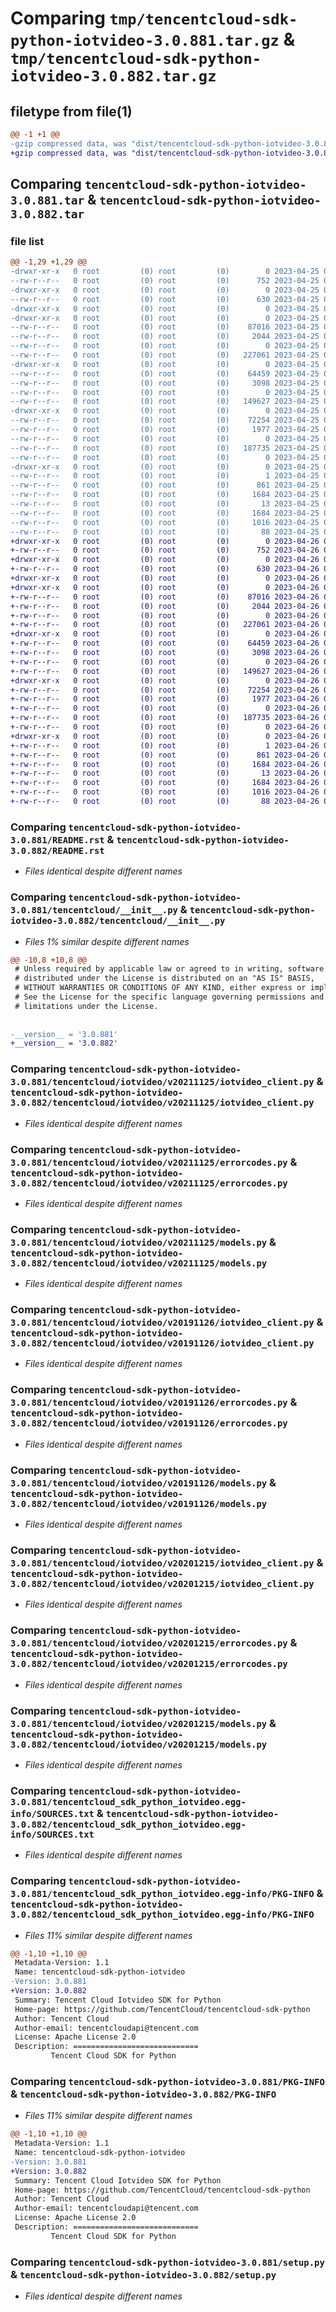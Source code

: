 # Comparing `tmp/tencentcloud-sdk-python-iotvideo-3.0.881.tar.gz` & `tmp/tencentcloud-sdk-python-iotvideo-3.0.882.tar.gz`

## filetype from file(1)

```diff
@@ -1 +1 @@
-gzip compressed data, was "dist/tencentcloud-sdk-python-iotvideo-3.0.881.tar", last modified: Tue Apr 25 00:43:27 2023, max compression
+gzip compressed data, was "dist/tencentcloud-sdk-python-iotvideo-3.0.882.tar", last modified: Wed Apr 26 03:36:42 2023, max compression
```

## Comparing `tencentcloud-sdk-python-iotvideo-3.0.881.tar` & `tencentcloud-sdk-python-iotvideo-3.0.882.tar`

### file list

```diff
@@ -1,29 +1,29 @@
-drwxr-xr-x   0 root         (0) root         (0)        0 2023-04-25 00:43:27.000000 tencentcloud-sdk-python-iotvideo-3.0.881/
--rw-r--r--   0 root         (0) root         (0)      752 2023-04-25 00:43:27.000000 tencentcloud-sdk-python-iotvideo-3.0.881/README.rst
-drwxr-xr-x   0 root         (0) root         (0)        0 2023-04-25 00:43:27.000000 tencentcloud-sdk-python-iotvideo-3.0.881/tencentcloud/
--rw-r--r--   0 root         (0) root         (0)      630 2023-04-25 00:43:27.000000 tencentcloud-sdk-python-iotvideo-3.0.881/tencentcloud/__init__.py
-drwxr-xr-x   0 root         (0) root         (0)        0 2023-04-25 00:43:27.000000 tencentcloud-sdk-python-iotvideo-3.0.881/tencentcloud/iotvideo/
-drwxr-xr-x   0 root         (0) root         (0)        0 2023-04-25 00:43:27.000000 tencentcloud-sdk-python-iotvideo-3.0.881/tencentcloud/iotvideo/v20211125/
--rw-r--r--   0 root         (0) root         (0)    87016 2023-04-25 00:43:27.000000 tencentcloud-sdk-python-iotvideo-3.0.881/tencentcloud/iotvideo/v20211125/iotvideo_client.py
--rw-r--r--   0 root         (0) root         (0)     2044 2023-04-25 00:43:27.000000 tencentcloud-sdk-python-iotvideo-3.0.881/tencentcloud/iotvideo/v20211125/errorcodes.py
--rw-r--r--   0 root         (0) root         (0)        0 2023-04-25 00:43:27.000000 tencentcloud-sdk-python-iotvideo-3.0.881/tencentcloud/iotvideo/v20211125/__init__.py
--rw-r--r--   0 root         (0) root         (0)   227061 2023-04-25 00:43:27.000000 tencentcloud-sdk-python-iotvideo-3.0.881/tencentcloud/iotvideo/v20211125/models.py
-drwxr-xr-x   0 root         (0) root         (0)        0 2023-04-25 00:43:27.000000 tencentcloud-sdk-python-iotvideo-3.0.881/tencentcloud/iotvideo/v20191126/
--rw-r--r--   0 root         (0) root         (0)    64459 2023-04-25 00:43:27.000000 tencentcloud-sdk-python-iotvideo-3.0.881/tencentcloud/iotvideo/v20191126/iotvideo_client.py
--rw-r--r--   0 root         (0) root         (0)     3098 2023-04-25 00:43:27.000000 tencentcloud-sdk-python-iotvideo-3.0.881/tencentcloud/iotvideo/v20191126/errorcodes.py
--rw-r--r--   0 root         (0) root         (0)        0 2023-04-25 00:43:27.000000 tencentcloud-sdk-python-iotvideo-3.0.881/tencentcloud/iotvideo/v20191126/__init__.py
--rw-r--r--   0 root         (0) root         (0)   149627 2023-04-25 00:43:27.000000 tencentcloud-sdk-python-iotvideo-3.0.881/tencentcloud/iotvideo/v20191126/models.py
-drwxr-xr-x   0 root         (0) root         (0)        0 2023-04-25 00:43:27.000000 tencentcloud-sdk-python-iotvideo-3.0.881/tencentcloud/iotvideo/v20201215/
--rw-r--r--   0 root         (0) root         (0)    72254 2023-04-25 00:43:27.000000 tencentcloud-sdk-python-iotvideo-3.0.881/tencentcloud/iotvideo/v20201215/iotvideo_client.py
--rw-r--r--   0 root         (0) root         (0)     1977 2023-04-25 00:43:27.000000 tencentcloud-sdk-python-iotvideo-3.0.881/tencentcloud/iotvideo/v20201215/errorcodes.py
--rw-r--r--   0 root         (0) root         (0)        0 2023-04-25 00:43:27.000000 tencentcloud-sdk-python-iotvideo-3.0.881/tencentcloud/iotvideo/v20201215/__init__.py
--rw-r--r--   0 root         (0) root         (0)   187735 2023-04-25 00:43:27.000000 tencentcloud-sdk-python-iotvideo-3.0.881/tencentcloud/iotvideo/v20201215/models.py
--rw-r--r--   0 root         (0) root         (0)        0 2023-04-25 00:43:27.000000 tencentcloud-sdk-python-iotvideo-3.0.881/tencentcloud/iotvideo/__init__.py
-drwxr-xr-x   0 root         (0) root         (0)        0 2023-04-25 00:43:27.000000 tencentcloud-sdk-python-iotvideo-3.0.881/tencentcloud_sdk_python_iotvideo.egg-info/
--rw-r--r--   0 root         (0) root         (0)        1 2023-04-25 00:43:27.000000 tencentcloud-sdk-python-iotvideo-3.0.881/tencentcloud_sdk_python_iotvideo.egg-info/dependency_links.txt
--rw-r--r--   0 root         (0) root         (0)      861 2023-04-25 00:43:27.000000 tencentcloud-sdk-python-iotvideo-3.0.881/tencentcloud_sdk_python_iotvideo.egg-info/SOURCES.txt
--rw-r--r--   0 root         (0) root         (0)     1684 2023-04-25 00:43:27.000000 tencentcloud-sdk-python-iotvideo-3.0.881/tencentcloud_sdk_python_iotvideo.egg-info/PKG-INFO
--rw-r--r--   0 root         (0) root         (0)       13 2023-04-25 00:43:27.000000 tencentcloud-sdk-python-iotvideo-3.0.881/tencentcloud_sdk_python_iotvideo.egg-info/top_level.txt
--rw-r--r--   0 root         (0) root         (0)     1684 2023-04-25 00:43:27.000000 tencentcloud-sdk-python-iotvideo-3.0.881/PKG-INFO
--rw-r--r--   0 root         (0) root         (0)     1016 2023-04-25 00:43:27.000000 tencentcloud-sdk-python-iotvideo-3.0.881/setup.py
--rw-r--r--   0 root         (0) root         (0)       88 2023-04-25 00:43:27.000000 tencentcloud-sdk-python-iotvideo-3.0.881/setup.cfg
+drwxr-xr-x   0 root         (0) root         (0)        0 2023-04-26 03:36:42.000000 tencentcloud-sdk-python-iotvideo-3.0.882/
+-rw-r--r--   0 root         (0) root         (0)      752 2023-04-26 03:36:42.000000 tencentcloud-sdk-python-iotvideo-3.0.882/README.rst
+drwxr-xr-x   0 root         (0) root         (0)        0 2023-04-26 03:36:42.000000 tencentcloud-sdk-python-iotvideo-3.0.882/tencentcloud/
+-rw-r--r--   0 root         (0) root         (0)      630 2023-04-26 03:36:42.000000 tencentcloud-sdk-python-iotvideo-3.0.882/tencentcloud/__init__.py
+drwxr-xr-x   0 root         (0) root         (0)        0 2023-04-26 03:36:42.000000 tencentcloud-sdk-python-iotvideo-3.0.882/tencentcloud/iotvideo/
+drwxr-xr-x   0 root         (0) root         (0)        0 2023-04-26 03:36:42.000000 tencentcloud-sdk-python-iotvideo-3.0.882/tencentcloud/iotvideo/v20211125/
+-rw-r--r--   0 root         (0) root         (0)    87016 2023-04-26 03:36:42.000000 tencentcloud-sdk-python-iotvideo-3.0.882/tencentcloud/iotvideo/v20211125/iotvideo_client.py
+-rw-r--r--   0 root         (0) root         (0)     2044 2023-04-26 03:36:42.000000 tencentcloud-sdk-python-iotvideo-3.0.882/tencentcloud/iotvideo/v20211125/errorcodes.py
+-rw-r--r--   0 root         (0) root         (0)        0 2023-04-26 03:36:42.000000 tencentcloud-sdk-python-iotvideo-3.0.882/tencentcloud/iotvideo/v20211125/__init__.py
+-rw-r--r--   0 root         (0) root         (0)   227061 2023-04-26 03:36:42.000000 tencentcloud-sdk-python-iotvideo-3.0.882/tencentcloud/iotvideo/v20211125/models.py
+drwxr-xr-x   0 root         (0) root         (0)        0 2023-04-26 03:36:42.000000 tencentcloud-sdk-python-iotvideo-3.0.882/tencentcloud/iotvideo/v20191126/
+-rw-r--r--   0 root         (0) root         (0)    64459 2023-04-26 03:36:42.000000 tencentcloud-sdk-python-iotvideo-3.0.882/tencentcloud/iotvideo/v20191126/iotvideo_client.py
+-rw-r--r--   0 root         (0) root         (0)     3098 2023-04-26 03:36:42.000000 tencentcloud-sdk-python-iotvideo-3.0.882/tencentcloud/iotvideo/v20191126/errorcodes.py
+-rw-r--r--   0 root         (0) root         (0)        0 2023-04-26 03:36:42.000000 tencentcloud-sdk-python-iotvideo-3.0.882/tencentcloud/iotvideo/v20191126/__init__.py
+-rw-r--r--   0 root         (0) root         (0)   149627 2023-04-26 03:36:42.000000 tencentcloud-sdk-python-iotvideo-3.0.882/tencentcloud/iotvideo/v20191126/models.py
+drwxr-xr-x   0 root         (0) root         (0)        0 2023-04-26 03:36:42.000000 tencentcloud-sdk-python-iotvideo-3.0.882/tencentcloud/iotvideo/v20201215/
+-rw-r--r--   0 root         (0) root         (0)    72254 2023-04-26 03:36:42.000000 tencentcloud-sdk-python-iotvideo-3.0.882/tencentcloud/iotvideo/v20201215/iotvideo_client.py
+-rw-r--r--   0 root         (0) root         (0)     1977 2023-04-26 03:36:42.000000 tencentcloud-sdk-python-iotvideo-3.0.882/tencentcloud/iotvideo/v20201215/errorcodes.py
+-rw-r--r--   0 root         (0) root         (0)        0 2023-04-26 03:36:42.000000 tencentcloud-sdk-python-iotvideo-3.0.882/tencentcloud/iotvideo/v20201215/__init__.py
+-rw-r--r--   0 root         (0) root         (0)   187735 2023-04-26 03:36:42.000000 tencentcloud-sdk-python-iotvideo-3.0.882/tencentcloud/iotvideo/v20201215/models.py
+-rw-r--r--   0 root         (0) root         (0)        0 2023-04-26 03:36:42.000000 tencentcloud-sdk-python-iotvideo-3.0.882/tencentcloud/iotvideo/__init__.py
+drwxr-xr-x   0 root         (0) root         (0)        0 2023-04-26 03:36:42.000000 tencentcloud-sdk-python-iotvideo-3.0.882/tencentcloud_sdk_python_iotvideo.egg-info/
+-rw-r--r--   0 root         (0) root         (0)        1 2023-04-26 03:36:42.000000 tencentcloud-sdk-python-iotvideo-3.0.882/tencentcloud_sdk_python_iotvideo.egg-info/dependency_links.txt
+-rw-r--r--   0 root         (0) root         (0)      861 2023-04-26 03:36:42.000000 tencentcloud-sdk-python-iotvideo-3.0.882/tencentcloud_sdk_python_iotvideo.egg-info/SOURCES.txt
+-rw-r--r--   0 root         (0) root         (0)     1684 2023-04-26 03:36:42.000000 tencentcloud-sdk-python-iotvideo-3.0.882/tencentcloud_sdk_python_iotvideo.egg-info/PKG-INFO
+-rw-r--r--   0 root         (0) root         (0)       13 2023-04-26 03:36:42.000000 tencentcloud-sdk-python-iotvideo-3.0.882/tencentcloud_sdk_python_iotvideo.egg-info/top_level.txt
+-rw-r--r--   0 root         (0) root         (0)     1684 2023-04-26 03:36:42.000000 tencentcloud-sdk-python-iotvideo-3.0.882/PKG-INFO
+-rw-r--r--   0 root         (0) root         (0)     1016 2023-04-26 03:36:42.000000 tencentcloud-sdk-python-iotvideo-3.0.882/setup.py
+-rw-r--r--   0 root         (0) root         (0)       88 2023-04-26 03:36:42.000000 tencentcloud-sdk-python-iotvideo-3.0.882/setup.cfg
```

### Comparing `tencentcloud-sdk-python-iotvideo-3.0.881/README.rst` & `tencentcloud-sdk-python-iotvideo-3.0.882/README.rst`

 * *Files identical despite different names*

### Comparing `tencentcloud-sdk-python-iotvideo-3.0.881/tencentcloud/__init__.py` & `tencentcloud-sdk-python-iotvideo-3.0.882/tencentcloud/__init__.py`

 * *Files 1% similar despite different names*

```diff
@@ -10,8 +10,8 @@
 # Unless required by applicable law or agreed to in writing, software
 # distributed under the License is distributed on an "AS IS" BASIS,
 # WITHOUT WARRANTIES OR CONDITIONS OF ANY KIND, either express or implied.
 # See the License for the specific language governing permissions and
 # limitations under the License.
 
 
-__version__ = '3.0.881'
+__version__ = '3.0.882'
```

### Comparing `tencentcloud-sdk-python-iotvideo-3.0.881/tencentcloud/iotvideo/v20211125/iotvideo_client.py` & `tencentcloud-sdk-python-iotvideo-3.0.882/tencentcloud/iotvideo/v20211125/iotvideo_client.py`

 * *Files identical despite different names*

### Comparing `tencentcloud-sdk-python-iotvideo-3.0.881/tencentcloud/iotvideo/v20211125/errorcodes.py` & `tencentcloud-sdk-python-iotvideo-3.0.882/tencentcloud/iotvideo/v20211125/errorcodes.py`

 * *Files identical despite different names*

### Comparing `tencentcloud-sdk-python-iotvideo-3.0.881/tencentcloud/iotvideo/v20211125/models.py` & `tencentcloud-sdk-python-iotvideo-3.0.882/tencentcloud/iotvideo/v20211125/models.py`

 * *Files identical despite different names*

### Comparing `tencentcloud-sdk-python-iotvideo-3.0.881/tencentcloud/iotvideo/v20191126/iotvideo_client.py` & `tencentcloud-sdk-python-iotvideo-3.0.882/tencentcloud/iotvideo/v20191126/iotvideo_client.py`

 * *Files identical despite different names*

### Comparing `tencentcloud-sdk-python-iotvideo-3.0.881/tencentcloud/iotvideo/v20191126/errorcodes.py` & `tencentcloud-sdk-python-iotvideo-3.0.882/tencentcloud/iotvideo/v20191126/errorcodes.py`

 * *Files identical despite different names*

### Comparing `tencentcloud-sdk-python-iotvideo-3.0.881/tencentcloud/iotvideo/v20191126/models.py` & `tencentcloud-sdk-python-iotvideo-3.0.882/tencentcloud/iotvideo/v20191126/models.py`

 * *Files identical despite different names*

### Comparing `tencentcloud-sdk-python-iotvideo-3.0.881/tencentcloud/iotvideo/v20201215/iotvideo_client.py` & `tencentcloud-sdk-python-iotvideo-3.0.882/tencentcloud/iotvideo/v20201215/iotvideo_client.py`

 * *Files identical despite different names*

### Comparing `tencentcloud-sdk-python-iotvideo-3.0.881/tencentcloud/iotvideo/v20201215/errorcodes.py` & `tencentcloud-sdk-python-iotvideo-3.0.882/tencentcloud/iotvideo/v20201215/errorcodes.py`

 * *Files identical despite different names*

### Comparing `tencentcloud-sdk-python-iotvideo-3.0.881/tencentcloud/iotvideo/v20201215/models.py` & `tencentcloud-sdk-python-iotvideo-3.0.882/tencentcloud/iotvideo/v20201215/models.py`

 * *Files identical despite different names*

### Comparing `tencentcloud-sdk-python-iotvideo-3.0.881/tencentcloud_sdk_python_iotvideo.egg-info/SOURCES.txt` & `tencentcloud-sdk-python-iotvideo-3.0.882/tencentcloud_sdk_python_iotvideo.egg-info/SOURCES.txt`

 * *Files identical despite different names*

### Comparing `tencentcloud-sdk-python-iotvideo-3.0.881/tencentcloud_sdk_python_iotvideo.egg-info/PKG-INFO` & `tencentcloud-sdk-python-iotvideo-3.0.882/tencentcloud_sdk_python_iotvideo.egg-info/PKG-INFO`

 * *Files 11% similar despite different names*

```diff
@@ -1,10 +1,10 @@
 Metadata-Version: 1.1
 Name: tencentcloud-sdk-python-iotvideo
-Version: 3.0.881
+Version: 3.0.882
 Summary: Tencent Cloud Iotvideo SDK for Python
 Home-page: https://github.com/TencentCloud/tencentcloud-sdk-python
 Author: Tencent Cloud
 Author-email: tencentcloudapi@tencent.com
 License: Apache License 2.0
 Description: ============================
         Tencent Cloud SDK for Python
```

### Comparing `tencentcloud-sdk-python-iotvideo-3.0.881/PKG-INFO` & `tencentcloud-sdk-python-iotvideo-3.0.882/PKG-INFO`

 * *Files 11% similar despite different names*

```diff
@@ -1,10 +1,10 @@
 Metadata-Version: 1.1
 Name: tencentcloud-sdk-python-iotvideo
-Version: 3.0.881
+Version: 3.0.882
 Summary: Tencent Cloud Iotvideo SDK for Python
 Home-page: https://github.com/TencentCloud/tencentcloud-sdk-python
 Author: Tencent Cloud
 Author-email: tencentcloudapi@tencent.com
 License: Apache License 2.0
 Description: ============================
         Tencent Cloud SDK for Python
```

### Comparing `tencentcloud-sdk-python-iotvideo-3.0.881/setup.py` & `tencentcloud-sdk-python-iotvideo-3.0.882/setup.py`

 * *Files identical despite different names*

